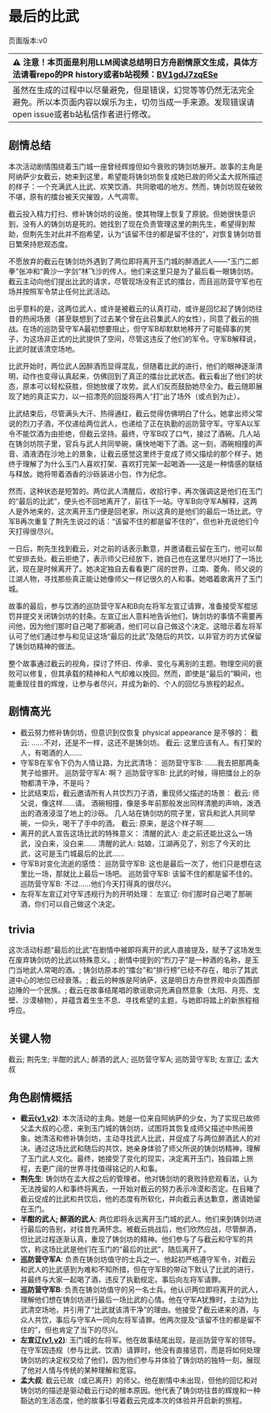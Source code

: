 # 最后的比武
页面版本:v0
 

| :warning: 注意！本页面是利用LLM阅读总结明日方舟剧情原文生成，具体方法请看repo的PR history或者b站视频：[BV1gdJ7zqESe](https://www.bilibili.com/video/BV1gdJ7zqESe/)         |
|:----------------------------|
| 虽然在生成的过程中以尽量避免，但是错误，幻觉等等仍然无法完全避免。所以本页面内容以娱乐为主，切勿当成一手来源。发现错误请open issue或者b站私信作者进行修改。|



## 剧情总结
本次活动剧情围绕着玉门城一座曾经辉煌但如今衰败的铸剑坊展开。故事的主角是阿纳萨少女截云，她来到这里，希望能将铸剑坊恢复成她已故的师父孟大叔所描述的样子：一个充满武人比武、欢笑饮酒、共同歌唱的地方。然而，铸剑坊现在破败不堪，原有的擂台被天灾摧毁，人气凋零。

截云投入精力打扫、修补铸剑坊的设施，使其物理上恢复了原貌。但她很快意识到，没有人的铸剑坊是死的。她找到了现在负责管理这里的荆先生，希望得到帮助，但荆先生对此并不抱希望，认为“该留不住的都是留不住的”，对恢复铸剑坊昔日繁荣持悲观态度。

不愿放弃的截云在铸剑坊外遇到了两位即将离开玉门城的醉酒武人——“玉门二郎拳”张冲和“黄沙一字剑”林飞沙的传人。他们来这里只是为了最后看一眼铸剑坊。截云主动向他们提出比武的请求，尽管现场没有正式的擂台，而且巡防营守军也在场并按照军令禁止任何比武活动。

出乎意料的是，这两位武人，或许是被截云的认真打动，或许是回忆起了铸剑坊往昔的热闹场景（甚至联想到了过去某个曾在此召集武人的女性），同意了截云的挑战。在场的巡防营守军A最初想要阻止，但守军B却默默地移开了可能碍事的凳子，为这场非正式的比武提供了空间，尽管这违反了他们的军令。守军B解释说，比武时就该清空场地。

比武开始时，两位武人因醉酒而显得混乱，但随着比武的进行，他们的眼神逐渐清明，动作也变得认真起来，仿佛回到了真正的擂台比武状态。截云看出了他们的状态，原本可以轻松获胜，但她放缓了攻势。武人们反而鼓励她尽全力。截云随即展现了她的真正实力，以一招漂亮的回旋将两人“打”出了场外（或点到为止）。

比武结束后，尽管满头大汗、热得通红，截云觉得仿佛明白了什么。她拿出师父常说的烈刀子酒，不仅递给两位武人，也递给了正在执勤的巡防营守军。守军A以军令不能饮酒为由拒绝，但截云坚持。最终，守军B叹了口气，接过了酒碗。几人站在铸剑坊院子里，官兵与武人共同举碗，痛快地喝下了酒。这一刻，酒碗相撞的声音、酒液洒在沙地上的景象，让截云感觉这里终于变成了师父描绘的那个样子。她终于理解了为什么玉门人喜欢打架、喜欢打完架一起喝酒——这是一种情感的联结与释放。她将带着酒香的沙砾装进小包，作为纪念。

然而，这种状态是短暂的。两位武人清醒后，收拾行李，再次强调这是他们在玉门的“最后的比武”，便头也不回地离开了，前往下一站。守军B向守军A解释，这两人是外地来的，这次离开玉门便是回老家，所以这真的是他们的最后一场比武。守军B再次重复了荆先生说过的话：“该留不住的都是留不住的”，但也补充说他们今天打得很尽兴。

一日后，荆先生找到截云，对之前的话表示歉意，并邀请截云留在玉门，他可以帮忙安排去处。截云拒绝了，表示师父已经放下，她自己也在这里尽兴地打了一场比武，现在是时候离开了。她决定独自去看看更广阔的世界，江南、菱角、师父说的江湖人物，寻找那些真正能让她像师父一样记很久的人和事。她唱着歌离开了玉门城。

故事的最后，参与饮酒的巡防营守军A和B向左将军左宣辽请罪，准备接受军棍惩罚并提交关闭铸剑坊的封条。左宣辽出人意料地告诉他们，铸剑坊的事情不需要再问他，因为他们那时自己喝了那碗酒，他们可以自己做这个决定。这暗示着左将军认可了他们通过参与和见证这场“最后的比武”及随后的共饮，以非官方的方式保留了铸剑坊精神的做法。

整个故事通过截云的视角，探讨了怀旧、传承、变化与离别的主题。物理空间的衰败可以修复，但其承载的精神和人气却难以挽回。然而，即使是“最后的”瞬间，也能重现往昔的辉煌，让参与者尽兴，并成为新的、个人的回忆与旅程的起点。
## 剧情高光
*   截云努力修补铸剑坊，但意识到仅恢复 physical appearance 是不够的：
    截云: ......不对，还是不一样，这还不是铸剑坊。
    截云: 这里应该有人。有打架的人，有喝酒的人......
*   守军B在军令下仍为人情让路，为比武清场：
    巡防营守军B: ......我去把那两条凳子给挪开。
    巡防营守军A: 啊？
    巡防营守军B: 比武的时候，得把擂台上的杂物都清干净，不是吗？
*   比武结束后，截云邀请所有人共饮烈刀子酒，重现师父描述的场景：
    截云: 师父说，像这样......请。
    酒碗相撞，像是多年前那般发出同样清脆的声响，泼洒出的酒液浸湿了地上的沙砾。
    几人站在铸剑坊的院子里，官兵和武人共同举碗，一仰头，喝干了手中的酒。
    截云: 原来，是这个样子啊......
*   离开的武人宣告这场比武的特殊意义：
    清醒的武人: 走之前还能比这么一场武，没白来，没白来......
    清醒的武人: 姑娘，江湖再见了，别忘了今天的比武，这可是玉门城最后的比武......
*   守军B对变化流逝的感悟：
    巡防营守军B: 这也是最后一次了，他们只是想在这里比一场，那就比上最后一场吧。
    巡防营守军B: 该留不住的都是留不住的。
    巡防营守军B: 不过......他们今天打得真的很尽兴。
*   左将军左宣辽对守军违规行为的开明处理：
    左宣辽: 你们那时自己喝了那碗酒，你们可以自己做这个决定。
## trivia
这次活动标题“最后的比武”在剧情中被即将离开的武人直接提及，赋予了这场发生在废弃铸剑坊的比武以特殊意义。; 剧情中提到的“烈刀子”是一种酒的名称，是玉门当地武人常喝的酒。; 铸剑坊原本的“擂台”和“排行榜”已经不存在，暗示了其武道中心的地位已经衰落。; 截云的种族是阿纳萨，这是明日方舟世界观中炎国西部边陲的一个民族。; 截云在故事结尾唱的歌谣歌词充满自然意象（太阳、月亮、戈壁、沙漠植物），并蕴含着生生不息、寻找希望的主题，与她即将踏上的新旅程相呼应。
## 关键人物
截云; 荆先生; 半酣的武人; 醉酒的武人; 巡防营守军A; 巡防营守军B; 左宣辽; 孟大叔
## 角色剧情概括
-   **截云([v1](../chars/char_4078_bdhkgt.md),[v2](../char_v3/char_4078_bdhkgt.md))**: 本次活动的主角。她是一位来自阿纳萨的少女，为了实现已故师父孟大叔的心愿，来到玉门城的铸剑坊，试图将其恢复成师父描述中热闹景象。她清洁和修补铸剑坊，主动寻找武人比武，并促成了与两位醉酒武人的对决。通过这场比武和随后的共饮，她亲身体验了师父所说的铸剑坊精神，理解了玉门武人文化。最终，她接受了变化的现实，决定离开玉门，独自踏上旅程，去更广阔的世界寻找值得铭记的人和事。
-   **荆先生**: 铸剑坊在孟大叔之后的管理者。他对铸剑坊的衰败持悲观看法，认为无法挽留的人和事终将离去，一开始对截云的努力表示冷漠和否定。在目睹了截云促成的比武和共饮后，他的态度有所软化，并向截云表达歉意，邀请她留在玉门。
-   **半酣的武人; 醉酒的武人**: 两位即将永远离开玉门城的武人。他们来到铸剑坊进行最后的告别，对往昔充满怀念。被截云挑战后，他们欣然应战，尽管醉酒，但比武过程逐渐认真，重现了铸剑坊的精神。他们参与了与截云和守军的共饮，称这场比武是他们在玉门的“最后的比武”，随后离开了。
-   **巡防营守军A**: 负责在铸剑坊值守的士兵之一。他起初严格遵守军令，对截云和武人的比武感到为难和不知所措，但在守军B的带动下默认了比武的进行，并最终与大家一起喝了酒，违反了执勤规定。事后向左将军请罪。
-   **巡防营守军B**: 负责在铸剑坊值守的另一名士兵。他认识两位即将离开的武人，理解他们想在铸剑坊进行最后一场比武的心情。他在守军A犹豫时，主动为比武清空场地，并引用了“比武就该清干净”的理由。他接受了截云递来的酒，与众人共饮，事后与守军A一同向左将军请罪。他两次提及“该留不住的都是留不住的”，但也肯定了当下的尽兴。
-   **左宣辽([v1](../chars/extended_char_zuo_xuan_liao.md),[v2](../char_v3/extended_char_zuo_xuan_liao.md))**: 玉门城的左将军。他在故事结尾出现，是巡防营守军的领导。在守军因违规（参与比武、饮酒）请罪时，他没有直接惩罚，而是将如何处理铸剑坊的决定权交给了他们，因为他们参与并体验了铸剑坊的独特一刻，展现了他对人情与传统的某种理解和宽容。
-   **孟大叔**: 截云已故（或已离开）的师父。他在剧情中未出现，但他的回忆和对铸剑坊的描述是驱动截云行动的根本原因。他代表了铸剑坊往昔的辉煌和一种豁达的生活态度，他的故事引导着截云完成本次的体验并开启新的旅程。